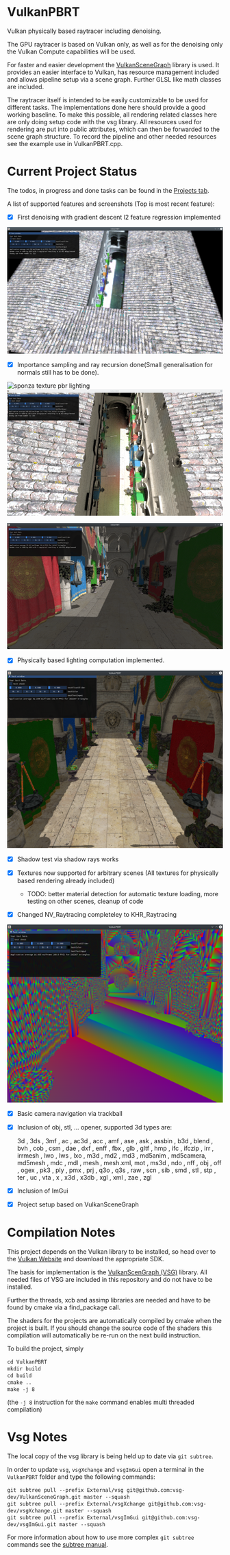 # VulkanPBRT
Vulkan physically based raytracer including denoising.

The GPU raytracer is based on Vulkan only, as well as for the denoising only the Vulkan Compute capabilities will be used.

For faster and easier development the [VulkanSceneGraph](https://github.com/vsg-dev/VulkanSceneGraph) library is used. It provides an easier interface to Vulkan, has resource management included and allows pipeline setup via a scene graph. Further GLSL like math classes are included.

The raytracer itself is intended to be easily customizable to be used for different tasks. The implementations done here should provide a good working baseline. To make this possible, all rendering related classes here are only doing setup code with the vsg library. All resources used for rendering are put into public attributes, which can then be forwarded to the scene graph structure. To record the pipeline and other needed resources see the example use in VulkanPBRT.cpp.

# Current Project Status
The todos, in progress and done tasks can be found in the [Projects tab](https://github.com/Lachei/VulkanPBRT/projects/1).

A list of supported features and screenshots (Top is most recent feature):
- [x] First denoising with gradient descent l2 feature regression implemented

![sponza denoised bfr](Screenshots/raytracing_denoising_bfr.png)

- [x] Importance sampling and ray recursion done(Small generalisation for normals still has to be done).

![sponza texture pbr lighting](Screenshots/raytrace_multi_importance.png)
![sponza texture pbr lighting](Screenshots/raytrace.png)

![sponza texture pbr lighting](Screenshots/lighting_no_bounces.png)

- [x] Physically based lighting computation implemented.

![sponza texture shadow](Screenshots/textured_shadow.png)

- [x] Shadow test via shadow rays works
- [x] Textures now supported for arbitrary scenes (All textures for physically based rendering already included)
    - TODO: better material detection for automatic texture loading, more testing on other scenes, cleanup of code

- [x] Changed NV_Raytracing completeley to KHR_Raytracing

![sponza easy](Screenshots/basic_raytracing.png)

- [x] Basic camera navigation via trackball
- [x] Inclusion of obj, stl, ... opener, supported 3d types are:
    
    3d        , 3ds     , 3mf     , ac      , ac3d    , acc     , amf     , ase     , ask     , assbin  , b3d     , blend   , bvh     , cob     , csm     , dae     , dxf     , enff    , fbx     , glb     , gltf    , hmp     , ifc     , ifczip  , irr     , irrmesh , lwo     , lws     , lxo     , m3d     , md2     , md3     , md5anim , md5camera, md5mesh , mdc     , mdl     , mesh    , mesh.xml, mot     , ms3d    , ndo     , nff     , obj     , off     , ogex    , pk3     , ply     , pmx     , prj     , q3o     , q3s     , raw     , scn     , sib     , smd     , stl     , stp     , ter     , uc      , vta     , x       , x3d     , x3db    , xgl     , xml     , zae     , zgl     
- [x] Inclusion of ImGui
- [x] Project setup based on VulkanSceneGraph

# Compilation Notes
This project depends on the Vulkan library to be installed, so head over to the [Vulkan Website](https://vulkan.lunarg.com/sdk/home) and download the appropriate SDK.

The basis for implementation is the [VulkanScenGraph (VSG)](https://github.com/vsg-dev/VulkanSceneGraph) library. All needed files of VSG are included in this repository and do not have to be installed.

Further the threads, xcb and assimp libraries are needed and have to be found by cmake via a find_package call.

The shaders for the projects are automatically compiled by cmake when the project is built. If you should change the source code of the shaders this compilation will automatically be re-run on the next build instruction.

To build the project, simply
```
cd VulkanPBRT
mkdir build
cd build
cmake ..
make -j 8
```
(the `-j 8` instruction for the `make` command enables multi threaded compilation)

# Vsg Notes
The local copy of the vsg library is being held up to date via `git subtree`.

In order to update `vsg`, `vsgXchange` and `vsgImGui` open a terminal in the `VulkanPBRT` folder and type the following commands:
```
git subtree pull --prefix External/vsg git@github.com:vsg-dev/VulkanSceneGraph.git master --squash 
git subtree pull --prefix External/vsgXchange git@github.com:vsg-dev/vsgXchange.git master --squash 
git subtree pull --prefix External/vsgImGui git@github.com:vsg-dev/vsgImGui.git master --squash 
```

For more information about how to use more complex `git subtree` commands see the [subtree manual](https://manpages.debian.org/testing/git-man/git-subtree.1.en.html).
